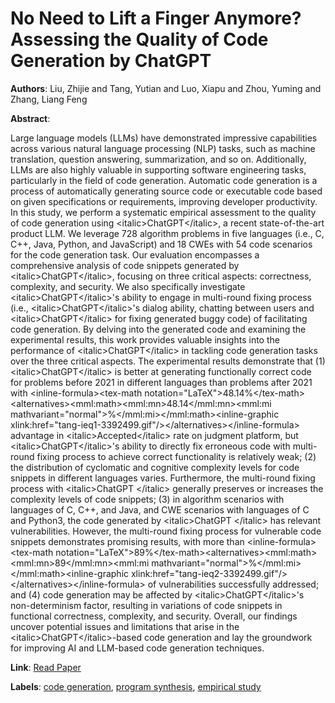 # No Need to Lift a Finger Anymore? Assessing the Quality of Code Generation by ChatGPT

**Authors**: Liu, Zhijie and Tang, Yutian and Luo, Xiapu and Zhou, Yuming and Zhang, Liang Feng

**Abstract**:

Large language models (LLMs) have demonstrated impressive capabilities across various natural language processing (NLP) tasks, such as machine translation, question answering, summarization, and so on. Additionally, LLMs are also highly valuable in supporting software engineering tasks, particularly in the field of code generation. Automatic code generation is a process of automatically generating source code or executable code based on given specifications or requirements, improving developer productivity. In this study, we perform a systematic empirical assessment to the quality of code generation using &lt;italic&gt;ChatGPT&lt;/italic&gt;, a recent state-of-the-art product LLM. We leverage 728 algorithm problems in five languages (i.e., C, C++, Java, Python, and JavaScript) and 18 CWEs with 54 code scenarios for the code generation task. Our evaluation encompasses a comprehensive analysis of code snippets generated by &lt;italic&gt;ChatGPT&lt;/italic&gt;, focusing on three critical aspects: correctness, complexity, and security. We also specifically investigate &lt;italic&gt;ChatGPT&lt;/italic&gt;'s ability to engage in multi-round fixing process (i.e., &lt;italic&gt;ChatGPT&lt;/italic&gt;'s dialog ability, chatting between users and &lt;italic&gt;ChatGPT&lt;/italic&gt; for fixing generated buggy code) of facilitating code generation. By delving into the generated code and examining the experimental results, this work provides valuable insights into the performance of &lt;italic&gt;ChatGPT&lt;/italic&gt; in tackling code generation tasks over the three critical aspects. The experimental results demonstrate that (1) &lt;italic&gt;ChatGPT&lt;/italic&gt; is better at generating functionally correct code for problems before 2021 in different languages than problems after 2021 with &lt;inline-formula&gt;&lt;tex-math notation="LaTeX"&gt;$48.14\%$&lt;/tex-math&gt;&lt;alternatives&gt;&lt;mml:math&gt;&lt;mml:mn&gt;48.14&lt;/mml:mn&gt;&lt;mml:mi mathvariant="normal"&gt;\%&lt;/mml:mi&gt;&lt;/mml:math&gt;&lt;inline-graphic xlink:href="tang-ieq1-3392499.gif"/&gt;&lt;/alternatives&gt;&lt;/inline-formula&gt; advantage in &lt;italic&gt;Accepted&lt;/italic&gt; rate on judgment platform, but &lt;italic&gt;ChatGPT&lt;/italic&gt;'s ability to directly fix erroneous code with multi-round fixing process to achieve correct functionality is relatively weak; (2) the distribution of cyclomatic and cognitive complexity levels for code snippets in different languages varies. Furthermore, the multi-round fixing process with &lt;italic&gt;ChatGPT &lt;/italic&gt; generally preserves or increases the complexity levels of code snippets; (3) in algorithm scenarios with languages of C, C++, and Java, and CWE scenarios with languages of C and Python3, the code generated by &lt;italic&gt;ChatGPT &lt;/italic&gt; has relevant vulnerabilities. However, the multi-round fixing process for vulnerable code snippets demonstrates promising results, with more than &lt;inline-formula&gt;&lt;tex-math notation="LaTeX"&gt;$89\%$&lt;/tex-math&gt;&lt;alternatives&gt;&lt;mml:math&gt;&lt;mml:mn&gt;89&lt;/mml:mn&gt;&lt;mml:mi mathvariant="normal"&gt;\%&lt;/mml:mi&gt;&lt;/mml:math&gt;&lt;inline-graphic xlink:href="tang-ieq2-3392499.gif"/&gt;&lt;/alternatives&gt;&lt;/inline-formula&gt; of vulnerabilities successfully addressed; and (4) code generation may be affected by &lt;italic&gt;ChatGPT&lt;/italic&gt;'s non-determinism factor, resulting in variations of code snippets in functional correctness, complexity, and security. Overall, our findings uncover potential issues and limitations that arise in the &lt;italic&gt;ChatGPT&lt;/italic&gt;-based code generation and lay the groundwork for improving AI and LLM-based code generation techniques.

**Link**: [Read Paper](https://doi.org/10.1109/TSE.2024.3392499)

**Labels**: [code generation](../../labels/code_generation.md), [program synthesis](../../labels/program_synthesis.md), [empirical study](../../labels/empirical_study.md)
